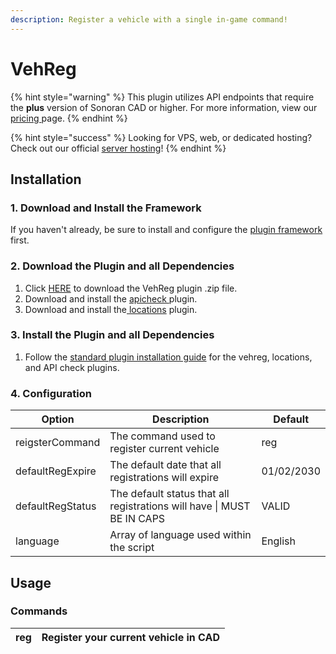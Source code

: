 ```yaml
---
description: Register a vehicle with a single in-game command!
---
```


# VehReg

{% hint style="warning" %}
This plugin utilizes API endpoints that require the **plus** version of Sonoran CAD or higher. For more information, view our [pricing ](../../../pricing/faq/)page.
{% endhint %}

{% hint style="success" %}
Looking for VPS, web, or dedicated hosting? Check out our official [server hosting](../../../other-products/server-hosting.md)!
{% endhint %}

## Installation

### 1. Download and Install the Framework

If you haven't already, be sure to install and configure the [plugin framework](../framework-installation.md) first.

### 2. Download the Plugin and all Dependencies

1. Click [HERE](https://github.com/Sonoran-Software/vehreg/releases/tag/latest) to download the VehReg plugin .zip file.
2. Download and install the [apicheck ](api-id-checker.md)plugin.
3. Download and install the[ locations](https://github.com/Sonoran-Software/sonoran\_locations/releases) plugin.

### 3. Install the Plugin and all Dependencies

1. Follow the [standard plugin installation guide](../plugin-installation/) for the vehreg, locations, and API check plugins.

### 4. Configuration&#x20;

<table><thead><tr><th>Option</th><th width="276">Description</th><th>Default</th></tr></thead><tbody><tr><td>reigsterCommand</td><td>The command used to register current vehicle</td><td>reg</td></tr><tr><td>defaultRegExpire</td><td>The default date that all registrations will expire</td><td>01/02/2030</td></tr><tr><td>defaultRegStatus</td><td>The default status that all registrations will have | MUST BE IN CAPS</td><td>VALID</td></tr><tr><td>language</td><td>Array of language used within the script</td><td>English</td></tr></tbody></table>

## Usage

### Commands

| reg | Register your current vehicle in CAD |
| --- | ------------------------------------ |

